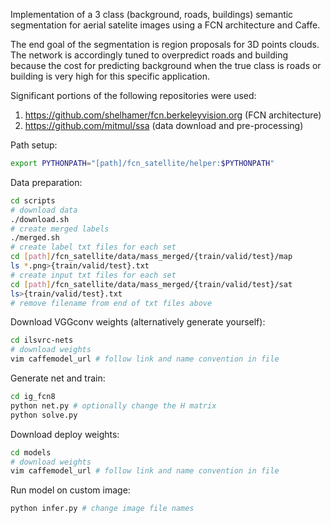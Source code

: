 Implementation of a 3 class (background, roads, buildings) semantic segmentation for aerial satelite images using a FCN architecture and Caffe. 

The end goal of the segmentation is region proposals for 3D points clouds. The network is accordingly tuned to overpredict roads and building because the cost for predicting background when the true class is roads or building is very high for this specific application.


Significant portions of the following repositories were used:
1. https://github.com/shelhamer/fcn.berkeleyvision.org (FCN architecture)
2. https://github.com/mitmul/ssa (data download and pre-processing)

Path setup:

  ```bash
  export PYTHONPATH="[path]/fcn_satellite/helper:$PYTHONPATH"
  ```

Data preparation:
  ```bash
  cd scripts
  # download data
  ./download.sh
  # create merged labels
  ./merged.sh
  # create label txt files for each set
  cd [path]/fcn_satellite/data/mass_merged/{train/valid/test}/map
  ls *.png>{train/valid/test}.txt
  # create input txt files for each set
  cd [path]/fcn_satellite/data/mass_merged/{train/valid/test}/sat 
  ls>{train/valid/test}.txt
  # remove filename from end of txt files above
  ```
Download VGGconv weights (alternatively generate yourself):
  ```bash
  cd ilsvrc-nets
  # download weights
  vim caffemodel_url # follow link and name convention in file
  ```

Generate net and train:
  ```bash
  cd ig_fcn8
  python net.py # optionally change the H matrix
  python solve.py
  ```

Download deploy weights:
  ```bash
  cd models
  # download weights
  vim caffemodel_url # follow link and name convention in file
  ```

Run model on custom image:
  ```bash
  python infer.py # change image file names
  ```